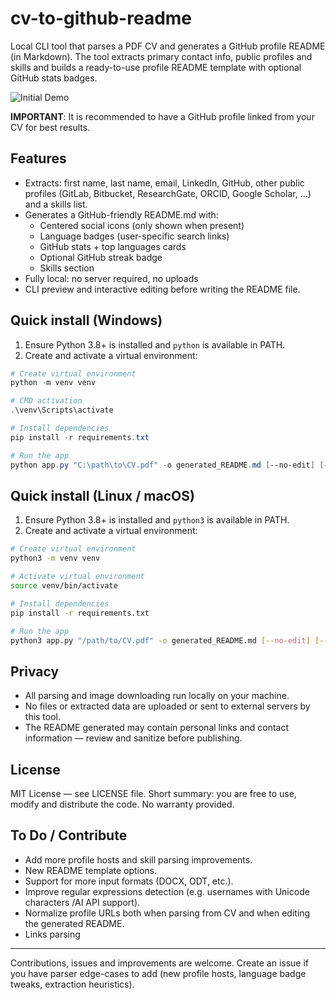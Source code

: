 # cv-to-github-readme 

Local CLI tool that parses a PDF CV and generates a GitHub profile README (in Markdown). The tool extracts primary contact info, public profiles and skills and builds a ready-to-use profile README template with optional GitHub stats badges.

![Initial Demo](assets/initial_demo.gif)

**IMPORTANT**: It is recommended to have a GitHub profile linked from your CV for best results.

## Features

- Extracts: first name, last name, email, LinkedIn, GitHub, other public profiles (GitLab, Bitbucket, ResearchGate, ORCID, Google Scholar, ...) and a skills list.
- Generates a GitHub-friendly README.md with:
  - Centered social icons (only shown when present)
  - Language badges (user-specific search links)
  - GitHub stats + top languages cards
  - Optional GitHub streak badge
  - Skills section
- Fully local: no server required, no uploads
- CLI preview and interactive editing before writing the README file.

## Quick install (Windows)

1. Ensure Python 3.8+ is installed and `python` is available in PATH.
2. Create and activate a virtual environment:

```powershell
# Create virtual environment
python -m venv venv

# CMD activation
.\venv\Scripts\activate

# Install dependencies
pip install -r requirements.txt

# Run the app
python app.py "C:\path\to\CV.pdf" -o generated_README.md [--no-edit] [--open-vscode]
```

## Quick install (Linux / macOS)

1. Ensure Python 3.8+ is installed and `python3` is available in PATH.
2. Create and activate a virtual environment:
```bash
# Create virtual environment
python3 -m venv venv

# Activate virtual environment
source venv/bin/activate

# Install dependencies
pip install -r requirements.txt

# Run the app
python3 app.py "/path/to/CV.pdf" -o generated_README.md [--no-edit] [--open-vscode]
```

## Privacy
- All parsing and image downloading run locally on your machine.
- No files or extracted data are uploaded or sent to external servers by this tool.
- The README generated may contain personal links and contact information — review and sanitize before publishing.


## License
MIT License — see LICENSE file. Short summary: you are free to use, modify and distribute the code. No warranty provided.


## To Do / Contribute
- Add more profile hosts and skill parsing improvements.
- New README template options.
- Support for more input formats (DOCX, ODT, etc.).
- Improve regular expressions detection (e.g. usernames with Unicode characters /AI API support).
- Normalize profile URLs both when parsing from CV and when editing the generated README.
- Links parsing

---

Contributions, issues and improvements are welcome. Create an issue if you have parser edge-cases to add (new profile hosts, language badge tweaks, extraction heuristics).